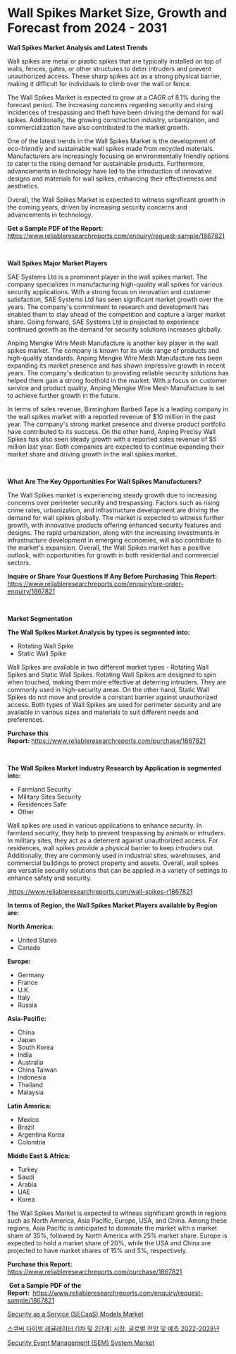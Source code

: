 <p><h1>Wall Spikes Market Size, Growth and Forecast from 2024 - 2031</h1></p><p><strong>Wall Spikes Market Analysis and Latest Trends</strong></p>
<p><p>Wall spikes are metal or plastic spikes that are typically installed on top of walls, fences, gates, or other structures to deter intruders and prevent unauthorized access. These sharp spikes act as a strong physical barrier, making it difficult for individuals to climb over the wall or fence.</p><p>The Wall Spikes Market is expected to grow at a CAGR of 8.1% during the forecast period. The increasing concerns regarding security and rising incidences of trespassing and theft have been driving the demand for wall spikes. Additionally, the growing construction industry, urbanization, and commercialization have also contributed to the market growth.</p><p>One of the latest trends in the Wall Spikes Market is the development of eco-friendly and sustainable wall spikes made from recycled materials. Manufacturers are increasingly focusing on environmentally friendly options to cater to the rising demand for sustainable products. Furthermore, advancements in technology have led to the introduction of innovative designs and materials for wall spikes, enhancing their effectiveness and aesthetics.</p><p>Overall, the Wall Spikes Market is expected to witness significant growth in the coming years, driven by increasing security concerns and advancements in technology.</p></p>
<p><strong>Get a Sample PDF of the Report:&nbsp;</strong> <a href="https://www.reliableresearchreports.com/enquiry/request-sample/1867821">https://www.reliableresearchreports.com/enquiry/request-sample/1867821</a></p>
<p>&nbsp;</p>
<p><strong>Wall Spikes Major Market Players</strong></p>
<p><p>SAE Systems Ltd is a prominent player in the wall spikes market. The company specializes in manufacturing high-quality wall spikes for various security applications. With a strong focus on innovation and customer satisfaction, SAE Systems Ltd has seen significant market growth over the years. The company's commitment to research and development has enabled them to stay ahead of the competition and capture a larger market share. Going forward, SAE Systems Ltd is projected to experience continued growth as the demand for security solutions increases globally.</p><p>Anping Mengke Wire Mesh Manufacture is another key player in the wall spikes market. The company is known for its wide range of products and high-quality standards. Anping Mengke Wire Mesh Manufacture has been expanding its market presence and has shown impressive growth in recent years. The company's dedication to providing reliable security solutions has helped them gain a strong foothold in the market. With a focus on customer service and product quality, Anping Mengke Wire Mesh Manufacture is set to achieve further growth in the future.</p><p>In terms of sales revenue, Birmingham Barbed Tape is a leading company in the wall spikes market with a reported revenue of $10 million in the past year. The company's strong market presence and diverse product portfolio have contributed to its success. On the other hand, Anping Precisy Wall Spikes has also seen steady growth with a reported sales revenue of $5 million last year. Both companies are expected to continue expanding their market share and driving growth in the wall spikes market.</p></p>
<p>&nbsp;</p>
<p><strong>What Are The Key Opportunities For Wall Spikes Manufacturers?</strong></p>
<p><p>The Wall Spikes market is experiencing steady growth due to increasing concerns over perimeter security and trespassing. Factors such as rising crime rates, urbanization, and infrastructure development are driving the demand for wall spikes globally. The market is expected to witness further growth, with innovative products offering enhanced security features and designs. The rapid urbanization, along with the increasing investments in infrastructure development in emerging economies, will also contribute to the market's expansion. Overall, the Wall Spikes market has a positive outlook, with opportunities for growth in both residential and commercial sectors.</p></p>
<p><strong>Inquire or Share Your Questions If Any Before Purchasing This Report:</strong> <a href="https://www.reliableresearchreports.com/enquiry/pre-order-enquiry/1867821">https://www.reliableresearchreports.com/enquiry/pre-order-enquiry/1867821</a></p>
<p>&nbsp;</p>
<p><strong>Market Segmentation</strong></p>
<p><strong>The Wall Spikes Market Analysis by types is segmented into:</strong></p>
<p><ul><li>Rotating Wall Spike</li><li>Static Wall Spike</li></ul></p>
<p><p>Wall Spikes are available in two different market types - Rotating Wall Spikes and Static Wall Spikes. Rotating Wall Spikes are designed to spin when touched, making them more effective at deterring intruders. They are commonly used in high-security areas. On the other hand, Static Wall Spikes do not move and provide a constant barrier against unauthorized access. Both types of Wall Spikes are used for perimeter security and are available in various sizes and materials to suit different needs and preferences.</p></p>
<p><strong>Purchase this Report:&nbsp;</strong><a href="https://www.reliableresearchreports.com/purchase/1867821">https://www.reliableresearchreports.com/purchase/1867821</a></p>
<p>&nbsp;</p>
<p><strong>The Wall Spikes Market Industry Research by Application is segmented into:</strong></p>
<p><ul><li>Farmland Security</li><li>Military Sites Security</li><li>Residences Safe</li><li>Other</li></ul></p>
<p><p>Wall spikes are used in various applications to enhance security. In farmland security, they help to prevent trespassing by animals or intruders. In military sites, they act as a deterrent against unauthorized access. For residences, wall spikes provide a physical barrier to keep intruders out. Additionally, they are commonly used in industrial sites, warehouses, and commercial buildings to protect property and assets. Overall, wall spikes are versatile security solutions that can be applied in a variety of settings to enhance safety and security.</p></p>
<p><a href="https://www.reliableresearchreports.com/wall-spikes-r1867821">&nbsp;https://www.reliableresearchreports.com/wall-spikes-r1867821</a></p>
<p><strong>In terms of Region, the Wall Spikes Market Players available by Region are:</strong></p>
<p>
    <p> <strong> North America: </strong>
        <ul>
            <li>United States</li>
            <li>Canada</li>
        </ul>
        </p> 
    <p> <strong> Europe: </strong>
        <ul>
            <li>Germany</li>
            <li>France</li>
            <li>U.K.</li>
            <li>Italy</li>
            <li>Russia</li>
        </ul>
        </p> 
    <p> <strong> Asia-Pacific: </strong>
        <ul>
            <li>China</li>
            <li>Japan</li>
            <li>South Korea</li>
            <li>India</li>
            <li>Australia</li>
            <li>China Taiwan</li>
            <li>Indonesia</li>
            <li>Thailand</li>
            <li>Malaysia</li>
        </ul>
        </p> 
    <p> <strong> Latin America: </strong>
        <ul>
            <li>Mexico</li>
            <li>Brazil</li>
            <li>Argentina Korea</li>
            <li>Colombia</li>
        </ul>
        </p> 
    <p> <strong> Middle East & Africa: </strong>
        <ul>
            <li>Turkey</li>
            <li>Saudi</li>
            <li>Arabia</li>
            <li>UAE</li>
            <li>Korea</li>
        </ul>
    </p>
    </p>
<p><p>The Wall Spikes Market is expected to witness significant growth in regions such as North America, Asia Pacific, Europe, USA, and China. Among these regions, Asia Pacific is anticipated to dominate the market with a market share of 35%, followed by North America with 25% market share. Europe is expected to hold a market share of 20%, while the USA and China are projected to have market shares of 15% and 5%, respectively.</p></p>
<p><strong>Purchase this Report: </strong><a href="https://www.reliableresearchreports.com/purchase/1867821">https://www.reliableresearchreports.com/purchase/1867821</a></p>
<p>&nbsp;<strong>Get a Sample PDF of the Report:&nbsp;&nbsp;</strong><a href="https://www.reliableresearchreports.com/enquiry/request-sample/1867821">https://www.reliableresearchreports.com/enquiry/request-sample/1867821</a></p>
<p><strong></strong></p>
<p><p><a href="https://github.com/irfadac/Market-Research-Report-List-4/blob/main/security-as-a-service-secaas-models-market.md">Security as a Service (SECaaS) Models Market</a></p><p><a href="https://github.com/OwenHamiytll568745/Market-Research-Report-List-2/blob/main/1143827130397.md">스쿠버 다이빙 레귤레이터 (1차 및 2단계) 시장, 글로벌 전망 및 예측 2022-2028년</a></p><p><a href="https://github.com/ashepherd82/Market-Research-Report-List-5/blob/main/security-event-management-sem-system-market.md">Security Event Management (SEM) System Market</a></p></p>